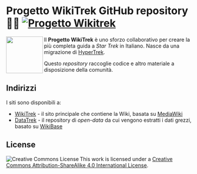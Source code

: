 # Progetto WikiTrek GitHub repository 🖖🏻 [![Progetto Wikitrek](https://img.shields.io/badge/Progetto-WikiTrek-996633?logo=data:image/svg%2bxml;base64,PHN2ZyB4bWxucz0iaHR0cDovL3d3dy53My5vcmcvMjAwMC9zdmciIHhtbDpzcGFjZT0icHJlc2VydmUiIHJvbGU9ImltZyIgdmlld0JveD0iMCAwIDI0IDI0Ij48dGl0bGU+V2lraVRyZWs8L3RpdGxlPjxwYXRoIGQ9Ik0xNC4wNyAxNS41M2MtMy4zNiAwLTEwLjQzIDkuNDItOS44MyA4LjQ2QzQuMjQgMTAuMTYgMTEuNjIuMDYgMTEuNjIuMDZzMS4wOCAxLjUyIDIuNDUgMy45NXYxMS41MnptNS42MSA2LjM4LS40Ny4yM3MtMS42OS02LjI2LTQuODgtNi42VjQuNWMyLjM1IDQuMjcgNS4zNSAxMS4wMSA1LjM1IDE3LjQxeiIgc3R5bGU9ImZpbGw6I0ZGRjVEQyIvPjwvc3ZnPg==)](https://wikitrek.org/wiki/Wikitrek:Progetto)
<img align="left" width="100" height="100" src="https://upload.wikimedia.org/wikipedia/commons/1/11/WikiTrek_Logo.svg">Il **Progetto WikiTrek** è uno sforzo collaborativo per creare la più completa guida a *Star Trek* in Italiano. Nasce da una migrazione di [HyperTrek](https://github.com/luigirosa/hypertrek).

Questo *repository* raccoglie codice e altro materiale a disposizione della comunità.

## Indirizzi
I siti sono disponibili a:
* [WikiTrek](https://wikitrek.org) - il sito principale che contiene la Wiki, basata su [MediaWiki](https://github.com/wikimedia/mediawiki)
* [DataTrek](https://data.wikitrek.org) - il repository di *open-data* da cui vengono estratti i dati grezzi, basato su [WikiBase](https://github.com/wikimedia/Wikibase)


## License
<a rel="license" href="http://creativecommons.org/licenses/by-sa/4.0/"><img alt="Creative Commons License" style="border-width:0" src="https://i.creativecommons.org/l/by-sa/4.0/88x31.png" align="left" /></a>This work is licensed under a <a rel="license" href="http://creativecommons.org/licenses/by-sa/4.0/">Creative Commons Attribution-ShareAlike 4.0 International License</a>.

<!--

**Here are some ideas to get you started:**

🙋‍♀️ A short introduction - what is your organization all about?
🌈 Contribution guidelines - how can the community get involved?
👩‍💻 Useful resources - where can the community find your docs? Is there anything else the community should know?
🍿 Fun facts - what does your team eat for breakfast?
🧙 Remember, you can do mighty things with the power of [Markdown](https://docs.github.com/github/writing-on-github/getting-started-with-writing-and-formatting-on-github/basic-writing-and-formatting-syntax)
-->

